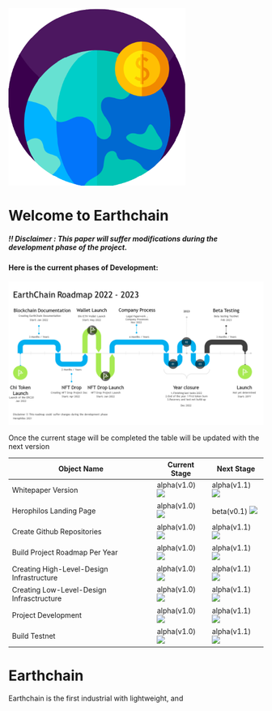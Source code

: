 <a href ="herophilos.site">
<img src="/Images/transparent_logo.png" width="350" alt="Earthchain Logo">
</a>

<h1>Welcome to Earthchain</h1>

##### !! Disclaimer : This paper will suffer modifications during the development phase of the project.

#### Here is the current phases of Development:

![EarthChain Roadmap](https://github.com/kazyon/EarthChain/blob/documentation_branch/Images/E.C_Roadmap.PNG)

Once the current stage will be completed the table will be updated with the next version 

| Object Name | Current Stage | Next Stage |
| --------------- | --------------- | --------------- |
| Whitepaper Version | alpha(v1.0) ![](https://us-central1-progress-markdown.cloudfunctions.net/progress/100) | alpha(v1.1) ![](https://us-central1-progress-markdown.cloudfunctions.net/progress/0) |
| Herophilos Landing Page | alpha(v1.0) ![](https://us-central1-progress-markdown.cloudfunctions.net/progress/100) | beta(v0.1) ![](https://us-central1-progress-markdown.cloudfunctions.net/progress/0) |
| Create Github Repositories | alpha(v1.0) ![](https://us-central1-progress-markdown.cloudfunctions.net/progress/100) | alpha(v1.1) ![](https://us-central1-progress-markdown.cloudfunctions.net/progress/0) |
| Build Project Roadmap Per Year | alpha(v1.0) ![](https://us-central1-progress-markdown.cloudfunctions.net/progress/10) | alpha(v1.1) ![](https://us-central1-progress-markdown.cloudfunctions.net/progress/0) |
| Creating High-Level-Design Infrastructure | alpha(v1.0) ![](https://us-central1-progress-markdown.cloudfunctions.net/progress/0) | alpha(v1.1) ![](https://us-central1-progress-markdown.cloudfunctions.net/progress/0) |
| Creating Low-Level-Design Infrasctructure| alpha(v1.0) ![](https://us-central1-progress-markdown.cloudfunctions.net/progress/0) | alpha(v1.1) ![](https://us-central1-progress-markdown.cloudfunctions.net/progress/0) |
| Project Development | alpha(v1.0) ![](https://us-central1-progress-markdown.cloudfunctions.net/progress/0) | alpha(v1.1) ![](https://us-central1-progress-markdown.cloudfunctions.net/progress/0) |
| Build Testnet  | alpha(v1.0) ![](https://us-central1-progress-markdown.cloudfunctions.net/progress/0) | alpha(v1.1) ![](https://us-central1-progress-markdown.cloudfunctions.net/progress/0) |


# Earthchain

Earthchain is the first industrial with lightweight, and  